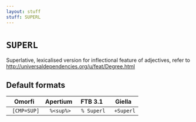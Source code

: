 ```yaml
---
layout: stuff
stuff: SUPERL
---
```

# ` SUPERL `

Superlative, lexicalised version for inflectional feature of adjectives, refer to http://universaldependencies.org/u/feat/Degree.html

## Default formats
| Omorfi | Apertium | FTB 3.1 | Giella |
|:------:|:--------:|:-------:|:------:|
| ` [CMP=SUP]` | ` %<sup%>` | ` % Superl` | ` +Superl`  |
